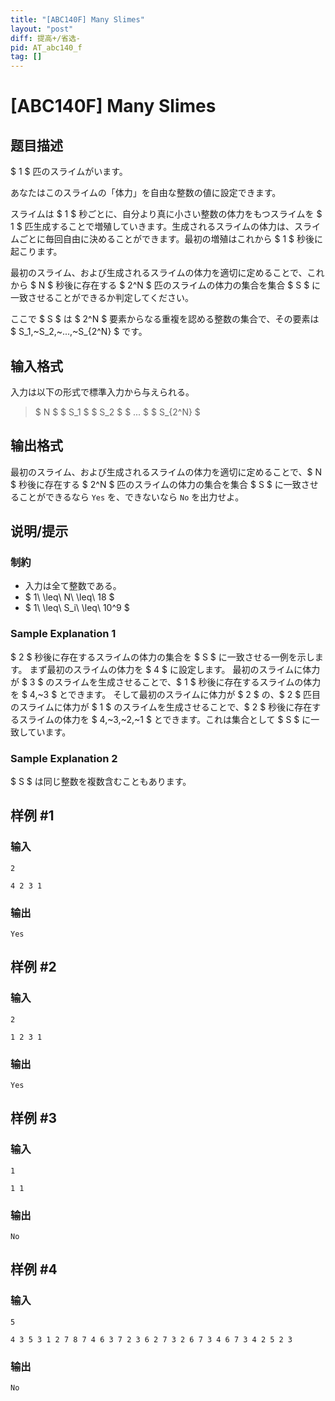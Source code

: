```yaml
---
title: "[ABC140F] Many Slimes"
layout: "post"
diff: 提高+/省选-
pid: AT_abc140_f
tag: []
---
```


# [ABC140F] Many Slimes

## 题目描述

[problemUrl]: https://atcoder.jp/contests/abc140/tasks/abc140_f

$ 1 $ 匹のスライムがいます。

あなたはこのスライムの「体力」を自由な整数の値に設定できます。

スライムは $ 1 $ 秒ごとに、自分より真に小さい整数の体力をもつスライムを $ 1 $ 匹生成することで増殖していきます。生成されるスライムの体力は、スライムごとに毎回自由に決めることができます。最初の増殖はこれから $ 1 $ 秒後に起こります。

最初のスライム、および生成されるスライムの体力を適切に定めることで、これから $ N $ 秒後に存在する $ 2^N $ 匹のスライムの体力の集合を集合 $ S $ に一致させることができるか判定してください。

ここで $ S $ は $ 2^N $ 要素からなる重複を認める整数の集合で、その要素は $ S_1,~S_2,~...,~S_{2^N} $ です。

## 输入格式

入力は以下の形式で標準入力から与えられる。

> $ N $ $ S_1 $ $ S_2 $ $ ... $ $ S_{2^N} $

## 输出格式

最初のスライム、および生成されるスライムの体力を適切に定めることで、$ N $ 秒後に存在する $ 2^N $ 匹のスライムの体力の集合を集合 $ S $ に一致させることができるなら `Yes` を、できないなら `No` を出力せよ。

## 说明/提示

### 制約

- 入力は全て整数である。
- $ 1\ \leq\ N\ \leq\ 18 $
- $ 1\ \leq\ S_i\ \leq\ 10^9 $

### Sample Explanation 1

$ 2 $ 秒後に存在するスライムの体力の集合を $ S $ に一致させる一例を示します。 まず最初のスライムの体力を $ 4 $ に設定します。 最初のスライムに体力が $ 3 $ のスライムを生成させることで、$ 1 $ 秒後に存在するスライムの体力を $ 4,~3 $ とできます。 そして最初のスライムに体力が $ 2 $ の、$ 2 $ 匹目のスライムに体力が $ 1 $ のスライムを生成させることで、$ 2 $ 秒後に存在するスライムの体力を $ 4,~3,~2,~1 $ とできます。これは集合として $ S $ に一致しています。

### Sample Explanation 2

$ S $ は同じ整数を複数含むこともあります。

## 样例 #1

### 输入

```
2
4 2 3 1
```

### 输出

```
Yes
```

## 样例 #2

### 输入

```
2
1 2 3 1
```

### 输出

```
Yes
```

## 样例 #3

### 输入

```
1
1 1
```

### 输出

```
No
```

## 样例 #4

### 输入

```
5
4 3 5 3 1 2 7 8 7 4 6 3 7 2 3 6 2 7 3 2 6 7 3 4 6 7 3 4 2 5 2 3
```

### 输出

```
No
```

